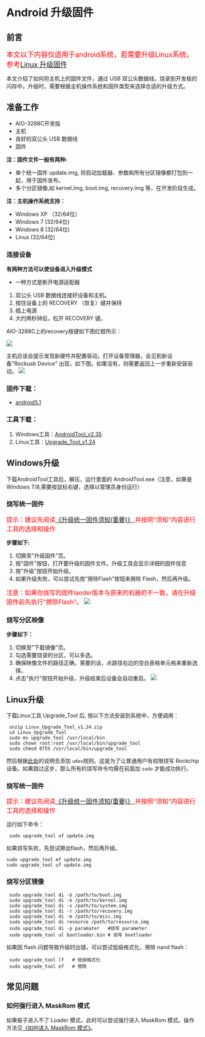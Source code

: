 # Android 升级固件

## 前言

<font color=#ff0000 size=4>本文以下内容仅适用于android系统，若需要升级Linux系统，参考[Linux 升级固件](upgrade_firmware-linux.html)</font>

本文介绍了如何将主机上的固件文件，通过 USB 双公头数据线，烧录到开发板的闪存中。升级时，需要根据主机操作系统和固件类型来选择合适的升级方式。
## 准备工作
* AIO-3288C开发版
* 主机
* 良好的双公头 USB 数据线
* 固件

**注：固件文件一般有两种:**
* 单个统一固件 update.img, 将启动加载器、参数和所有分区镜像都打包到一起，用于固件发布。
* 多个分区镜像,如 kernel.img, boot.img, recovery.img 等，在开发阶段生成。 

**注：主机操作系统支持：**
* Windows XP （32/64位）
* Windows 7 (32/64位)
* Windows 8 (32/64位)
* Linux (32/64位)

### 连接设备
**有两种方法可以使设备进入升级模式**
* 一种方式是断开电源适配器
1. 双公头 USB 数据线连接好设备和主机。
2. 按住设备上的 RECOVERY （恢复）键并保持
3. 插上电源
4. 大约两秒钟后，松开 RECOVERY 键。

AIO-3288C上的recovery按键如下图红框所示：

![](img/upgrade_firmware6.png)

主机应该会提示发现新硬件并配置驱动。打开设备管理器，会见到新设备"Rockusb Device" 出现，如下图。如果没有，则需要返回上一步重新安装驱动。
![](img/upgrade_firmware2.png)

### 固件下载：
* [android5.1](http://www.t-firefly.com/doc/download/page/id/51.html#other_127)

### 工具下载：
1. Windows工具：[AndroidTool_v2.35](http://www.t-firefly.com/doc/download/page/id/51.html#windows_22)
2. Linux工具：[Upgrade_Tool_v1.24](http://www.t-firefly.com/doc/download/page/id/51.html#linux_22)

## Windows升级
下载AndroidTool工具后，解压，运行里面的 AndroidTool.exe（注意，如果是 Windows 7/8,需要按鼠标右键，选择以管理员身份运行）

### 烧写统一固件 
<font color=#ff0000 size=3>提示：建议先阅读[《升级统一固件须知(重要)》](upgrade_firmware-preface.html),并按照“须知”内容进行工具的选择和操作</font>

**步骤如下:**  
1. 切换至"升级固件"页。
2. 按"固件"按钮，打开要升级的固件文件。升级工具会显示详细的固件信息
3. 按"升级"按钮开始升级。
4. 如果升级失败，可以尝试先按"擦除Flash"按钮来擦除 Flash，然后再升级。

<font color=#ff0000 size=3>注意：如果你烧写的固件laoder版本与原来的机器的不一致，请在升级固件前先执行"擦除Flash"。</font>
![](img/upgrade_firmware4.png)

### 烧写分区映像
**步骤如下：**  
1. 切换至"下载镜像"页。
2. 勾选需要烧录的分区，可以多选。
3. 确保映像文件的路径正确，需要的话，点路径右边的空白表格单元格来重新选择。
4. 点击"执行"按钮开始升级，升级结束后设备会自动重启。
![](img/upgrade_firmware3.png)

## Linux升级
下载Linux工具 Upgrade_Tool 后, 按以下方法安装到系统中，方便调用：
```
 unzip Linux_Upgrade_Tool_v1.24.zip
 cd Linux_Upgrade_Tool
 sudo mv upgrade_tool /usr/local/bin
 sudo chown root:root /usr/local/bin/upgrade_tool
 sudo chmod 0755 /usr/local/bin/upgrade_tool
```
然后根据[此处](http://wiki.t-firefly.com/zh_CN/ROC-RK3328-CC/flash_emmc.html#udev)的说明去添加 `udev`规则。这是为了让普通用户有权限烧写 Rockchip 设备。如果跳过这步，那么所有的烧写命令均需在前面加 `sudo` 才能成功执行。

### 烧写统一固件
<font color=#ff0000 size=3>提示：建议先阅读[《升级统一固件须知(重要)》](upgrade_firmware-preface.html),并按照“须知”内容进行工具的选择和操作</font>

运行如下命令：
```
 sudo upgrade_tool uf update.img
```
如果烧写失败，先尝试擦出flash，然后再升级。
```
sudo upgrade_tool ef update.img
sudo upgrade_tool uf update.img
```
### 烧写分区镜像
```
 sudo upgrade_tool di -b /path/to/boot.img
 sudo upgrade_tool di -k /path/to/kernel.img
 sudo upgrade_tool di -s /path/to/system.img
 sudo upgrade_tool di -r /path/to/recovery.img
 sudo upgrade_tool di -m /path/to/misc.img
 sudo upgrade_tool di resource /path/to/resource.img
 sudo upgrade_tool di -p paramater   #烧写 parameter
 sudo upgrade_tool ul bootloader.bin # 烧写 bootloader
```
如果因 flash 问题导致升级时出错，可以尝试低级格式化、擦除 nand flash：
```
 sudo upgrade_tool lf   # 低级格式化
 sudo upgrade_tool ef   # 擦除
```
## 常见问题
### 如何强行进入 MaskRom 模式
如果板子进入不了 Loader 模式，此时可以尝试强行进入 MaskRom 模式。操作方法见[《如何进入 MaskRom 模式》](maskrom.html)。
